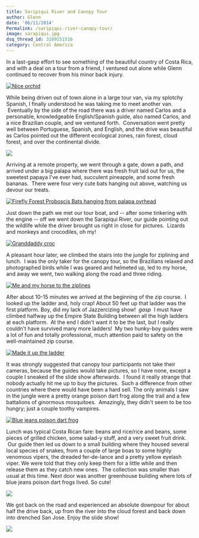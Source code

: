 ```yaml
---
title: Saripiqui River and Canopy Tour
author: Glenn
date: '06/11/2014'
Permalink: /saripiqui-river-canopy-tour/
image: sarapiqui.jpg
dsq_thread_id: 3189151516
category: Central America
---
```

In a last-gasp effort to see something of the beautiful country of Costa Rica, and with a deal on a tour from a friend, I ventured out alone while Glenn continued to recover from his minor back injury.

[![Nice orchid](http://farm6.staticflickr.com/5448/9497546273_a2b8787d9a_z.jpg)](http://www.flickr.com/photos/48315294@N00/9497546273) 

While being driven out of town alone in a large tour van, via my splotchy Spanish, I finally understood he was taking me to meet another van.  Eventually by the side of the road there was a driver named Carlos and a personable, knowledgeable English/Spanish guide, also named Carlos, and a nice Brazilian couple, and we ventured forth.  Conversation went pretty well between Portuguese, Spanish, and English, and the drive was beautiful as Carlos pointed out the different ecological zones, rain forest, cloud forest, and over the continental divide.

![](http://farm8.staticflickr.com/7425/9497413937_a3104f4e48_z.jpg)

Arriving at a remote property, we went through a gate, down a path, and arrived under a big palapa where there was fresh fruit laid out for us, the sweetest papaya I've ever had, succulent pineapple, and some fresh bananas.  There were four very cute bats hanging out above, watching us devour our treats.

[![Firefly Forest Proboscis Bats hanging from palapa ovrhead](http://farm4.staticflickr.com/3788/9497550527_12969dbc74_z.jpg)](http://www.flickr.com/photos/48315294@N00/9497550527/)

Just down the path we met our tour boat, and -- after some tinkering with the engine -- off we went down the Sarapiqui River, our guide pointing out the wildlife while the driver brought us right in close for pictures.  Lizards and monkeys and crocodiles, oh my!

[![Granddaddy croc](http://farm6.staticflickr.com/5445/9500310444_a2451417dc_z.jpg)](http://www.flickr.com/photos/48315294@N00/9500310444/)

A pleasant hour later, we climbed the stairs into the jungle for ziplining and lunch.  I was the only taker for the canopy tour, so the Brazilians relaxed and photographed birds while I was geared and helmeted up, led to my horse, and away we went, two walking along the road and three riding.

[![Me and my horse to the ziplines](http://farm8.staticflickr.com/7387/9497402681_783dbaca3e_z.jpg)](http://www.flickr.com/photos/48315294@N00/9497402681/)

After about 10-15 minutes we arrived at the beginning of the zip course.  I looked up the ladder and, holy crap! About 50 feet up that ladder was the first platform. Boy, did my lack of Jazzercizing show!  *gasp*  I must have climbed halfway up the Empire State Building between all the high ladders at each platform.  At the end I didn't want it to be the last, but I really couldn't have survived many more ladders!  My two hunky-boy guides were a lot of fun and totally professional, much attention paid to safety on the well-maintained zip course.

[![Made it up the ladder](http://farm4.staticflickr.com/3759/9497405195_a30a980fe3.jpg)](http://www.flickr.com/photos/48315294@N00/9497405195/)

It was strongly suggested that canopy tour participants not take their cameras, because the guides would take pictures, so I have none, except a couple I sneaked of the slide show afterwards.  I found it really strange that nobody actually hit me up to buy the pictures.  Such a difference from other countries where there would have been a hard sell. The only animals I saw in the jungle were a pretty orange poison dart frog along the trail and a few battalions of ginormous mosquitoes.  Amazingly, they didn't seem to be too hungry; just a couple toothy vampires.

[![Blue jeans poison dart frog](http://farm6.staticflickr.com/5496/9500267584_7ece833a8f_z.jpg)](http://www.flickr.com/photos/48315294@N00/9500267584/)

Lunch was typical Costa Rican fare: beans and rice/rice and beans, some pieces of grilled chicken, some salad-y stuff, and a very sweet fruit drink.  Our guide then led us down to a small building where they housed several local species of snakes, from a couple of large boas to some highly venomous vipers, the dreaded fer-de-lance and a pretty yellow eyelash viper. We were told that they only keep them for a little while and then release them as they catch new ones.  The collection was smaller than usual at this time. Next door was another greenhouse building where lots of blue jeans poison dart frogs lived. So cute!

[![](http://farm8.staticflickr.com/7325/9500188100_3f09621c32_z.jpg)](http://www.flickr.com/photos/48315294@N00/9500188100/)

We got back on the road and experienced an absolute downpour for about half the drive back, up from the river into the cloud forest and back down into drenched San Jose. Enjoy the slide show!

[![](https://farm3.staticflickr.com/2866/9500179416_f9af9d8177_b.jpg)](https://www.flickr.com/photos/djtrashy/albums/72157635066798807)